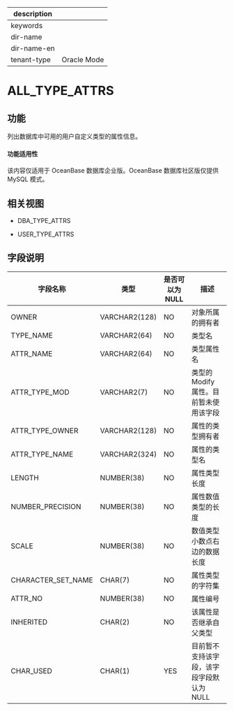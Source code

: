 |description||
|---|---|
|keywords||
|dir-name||
|dir-name-en||
|tenant-type|Oracle Mode|

# ALL_TYPE_ATTRS

## 功能

列出数据库中可用的用户自定义类型的属性信息。

  <main id="notice" >
    <h4>功能适用性</h4>
    <p>该内容仅适用于 OceanBase 数据库企业版。OceanBase 数据库社区版仅提供 MySQL 模式。</p>
  </main>

## 相关视图

* DBA_TYPE_ATTRS

* USER_TYPE_ATTRS

## 字段说明

|      **字段名称**      |    **类型**     | **是否可以为 NULL** |         **描述**          |
|--------------------|---------------|----------------|-------------------------|
| OWNER              | VARCHAR2(128) | NO             | 对象所属的拥有者                |
| TYPE_NAME          | VARCHAR2(64)  | NO             | 类型名                     |
| ATTR_NAME          | VARCHAR2(64)  | NO             | 类型属性名                   |
| ATTR_TYPE_MOD      | VARCHAR2(7)   | NO             | 类型的 Modify 属性。目前暂未使用该字段 |
| ATTR_TYPE_OWNER    | VARCHAR2(128) | NO             | 属性的类型拥有者                |
| ATTR_TYPE_NAME     | VARCHAR2(324) | NO             | 属性的类型名                  |
| LENGTH             | NUMBER(38)    | NO             | 属性类型长度                  |
| NUMBER_PRECISION   | NUMBER(38)    | NO             | 属性数值类型的长度               |
| SCALE              | NUMBER(38)    | NO             | 数值类型小数点右边的数据长度          |
| CHARACTER_SET_NAME | CHAR(7)       | NO             | 属性类型的字符集                |
| ATTR_NO            | NUMBER(38)    | NO             | 属性编号                    |
| INHERITED          | CHAR(2)       | NO             | 该属性是否继承自父类型             |
| CHAR_USED          | CHAR(1)       | YES            | 目前暂不支持该字段，该字段字段默认为NULL  |
